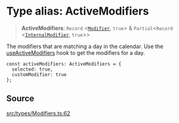 # Type alias: ActiveModifiers

> **ActiveModifiers**: `Record` \<[`Modifier`](Modifier.md), `true`\> & `Partial`\<`Record` \<[`InternalModifier`](../enumerations/InternalModifier.md), `true`\>\>

The modifiers that are matching a day in the calendar. Use the
[useActiveModifiers](../functions/useActiveModifiers.md) hook to get the modifiers for a day.

```tsx
const activeModifiers: ActiveModifiers = {
  selected: true,
  customModifier: true
};
```

## Source

[src/types/Modifiers.ts:62](https://github.com/gpbl/react-day-picker/blob/9ad13dc72fff814dcf720a62f6e3b5ea38e8af6d/src/types/Modifiers.ts#L62)
